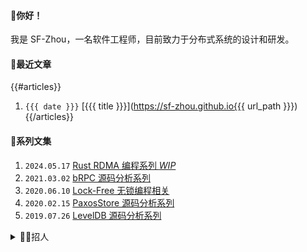 #### 👋你好！
我是 SF-Zhou，一名软件工程师，目前致力于分布式系统的设计和研发。

#### 📝最近文章
{{#articles}}
1. `{{{ date }}}` [{{{ title }}}](https://sf-zhou.github.io{{{ url_path }}})
{{/articles}}

#### 📘系列文集
1. `2024.05.17` [Rust RDMA 编程系列 *WIP*](https://sf-zhou.github.io/#/RDMA)
1. `2021.03.02` [bRPC 源码分析系列](https://sf-zhou.github.io/#/bRPC)
1. `2020.06.10` [Lock-Free 无锁编程相关](https://sf-zhou.github.io/#/Lock-Free)
1. `2020.02.15` [PaxosStore 源码分析系列](https://sf-zhou.github.io/#/Paxos)
1. `2019.07.26` [LevelDB 源码分析系列](https://sf-zhou.github.io/#/LevelDB)

<details>
<summary>👩‍💼招人</summary>

如果你对 High-Flyer、DeepSeek、AGI、AI Infra 感兴趣并且最近在看机会，我应该可以帮你内推，坐标杭州/北京，[欢迎丢简历](mailto:sf.zhou@high-flyer.cn)～

</details>
